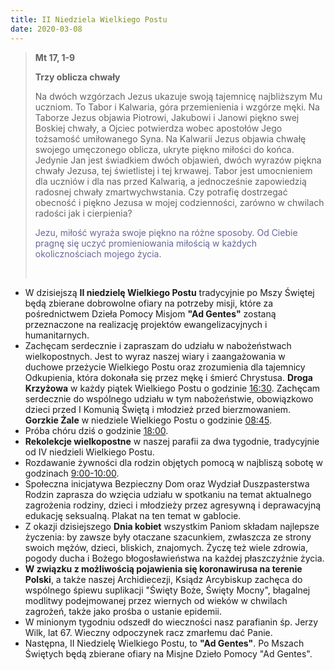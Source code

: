 ```yaml
---
title: II Niedziela Wielkiego Postu
date: 2020-03-08
---
```


> **Mt 17, 1-9**
>
> **Trzy oblicza chwały**
>
> Na dwóch wzgórzach Jezus ukazuje swoją tajemnicę najbliższym Mu uczniom. To Tabor i Kalwaria, góra przemienienia i wzgórze męki. Na Taborze Jezus objawia Piotrowi, Jakubowi i Janowi piękno swej Boskiej chwały, a Ojciec potwierdza wobec apostołów Jego tożsamość umiłowanego Syna. Na Kalwarii Jezus objawia chwałę swojego umęczonego oblicza, ukryte piękno miłości do końca. Jedynie Jan jest świadkiem dwóch objawień, dwóch wyrazów piękna chwały Jezusa, tej świetlistej i tej krwawej. Tabor jest umocnieniem dla uczniów i dla nas przed Kalwarią, a jednocześnie zapowiedzią radosnej chwały zmartwychwstania. Czy potrafię dostrzegać obecność i piękno Jezusa w mojej codzienności, zarówno w chwilach radości jak i cierpienia?
>
> <span style="color: #666699;">Jezu, miłość wyraża swoje piękno na różne sposoby. Od Ciebie pragnę się uczyć promieniowania miłością w każdych okolicznościach mojego życia. </span>
>
> &nbsp;


- W dzisiejszą **II niedzielę Wielkiego Postu** tradycyjnie po Mszy Świętej będą zbierane dobrowolne ofiary na potrzeby misji, które za pośrednictwem Dzieła Pomocy Misjom **"Ad Gentes"** zostaną przeznaczone na realizację projektów ewangelizacyjnych i humanitarnych.
- Zachęcam serdecznie i zapraszam do udziału w nabożeństwach wielkopostnych. Jest to wyraz naszej wiary i zaangażowania w duchowe przeżycie Wielkiego Postu oraz zrozumienia dla tajemnicy Odkupienia, która dokonała się przez mękę i śmierć Chrystusa. **Droga Krzyżowa** w każdy piątek Wielkiego Postu o godzinie <u>16:30</u>.  Zachęcam serdecznie do wspólnego udziału w tym nabożeństwie, obowiązkowo dzieci przed I Komunią Świętą i młodzież przed bierzmowaniem. **Gorzkie Żale** w niedziele Wielkiego Postu o godzinie <u>08:45</u>.
- Próba chóru dziś o godzinie <u>18:00</u>.
- **Rekolekcje wielkopostne** w naszej parafii za dwa tygodnie, tradycyjnie od IV niedzieli Wielkiego Postu.
- Rozdawanie żywności dla rodzin objętych pomocą w najbliszą sobotę w godzinach <u>9:00-10:00</u>.
- Społeczna inicjatywa Bezpieczny Dom oraz Wydział Duszpasterstwa Rodzin zaprasza do wzięcia udziału w spotkaniu na temat aktualnego zagrożenia rodziny, dzieci i młodzieży przez agresywną i deprawacyjną edukację seksualną. Plakat na ten temat w gablocie.
- Z okazji dzisiejszego **Dnia kobiet** wszystkim Paniom składam najlepsze życzenia: by zawsze były otaczane szacunkiem, zwłaszcza ze strony swoich mężów, dzieci, bliskich, znajomych. Życzę też wiele zdrowia, pogody ducha i Bożego błogosławieństwa na każdej płaszczyźnie życia.
- **W związku z możliwością pojawienia się koronawirusa na terenie Polski**, a także naszej Archidiecezji, Ksiądz Arcybiskup zachęca do wspólnego śpiewu suplikacji "Święty Boże, Święty Mocny", błagalnej modlitwy podejmowanej przez wiernych od wieków w chwilach zagrożeń, także jako prośba o ustanie epidemii.
- W minionym tygodniu odszedł do wieczności nasz parafianin śp. Jerzy Wilk, lat 67. Wieczny odpoczynek racz zmarłemu dać Panie.
- Następna, II Niedzielę Wielkiego Postu, to **"Ad Gentes"**. Po Mszach Świętych będą zbierane ofiary na Misjne Dzieło Pomocy "Ad Gentes".
